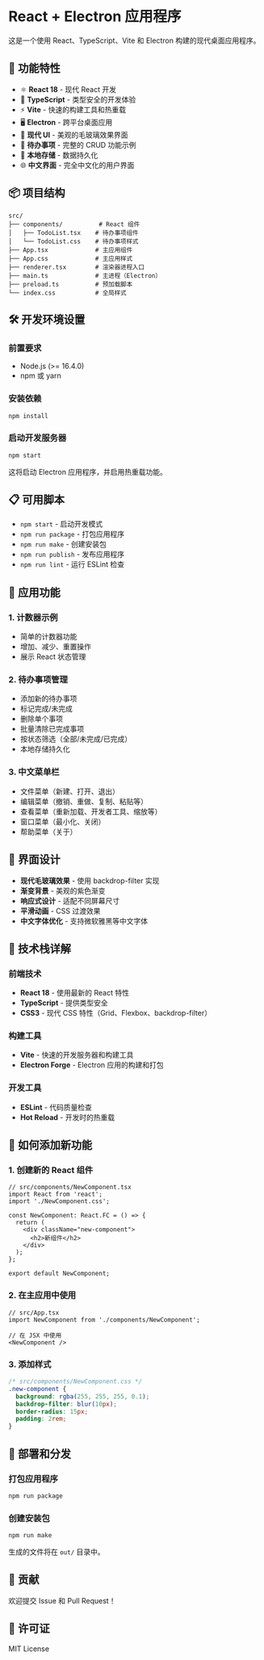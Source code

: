 # React + Electron 应用程序

这是一个使用 React、TypeScript、Vite 和 Electron 构建的现代桌面应用程序。

## 🚀 功能特性

- ⚛️ **React 18** - 现代 React 开发
- 📘 **TypeScript** - 类型安全的开发体验
- ⚡ **Vite** - 快速的构建工具和热重载
- 🖥️ **Electron** - 跨平台桌面应用
- 🎨 **现代 UI** - 美观的毛玻璃效果界面
- 📝 **待办事项** - 完整的 CRUD 功能示例
- 💾 **本地存储** - 数据持久化
- 🌐 **中文界面** - 完全中文化的用户界面

## 📦 项目结构

```
src/
├── components/          # React 组件
│   ├── TodoList.tsx    # 待办事项组件
│   └── TodoList.css    # 待办事项样式
├── App.tsx             # 主应用组件
├── App.css             # 主应用样式
├── renderer.tsx        # 渲染器进程入口
├── main.ts             # 主进程（Electron）
├── preload.ts          # 预加载脚本
└── index.css           # 全局样式
```

## 🛠️ 开发环境设置

### 前置要求

- Node.js (>= 16.4.0)
- npm 或 yarn

### 安装依赖

```bash
npm install
```

### 启动开发服务器

```bash
npm start
```

这将启动 Electron 应用程序，并启用热重载功能。

## 📋 可用脚本

- `npm start` - 启动开发模式
- `npm run package` - 打包应用程序
- `npm run make` - 创建安装包
- `npm run publish` - 发布应用程序
- `npm run lint` - 运行 ESLint 检查

## 🎯 应用功能

### 1. 计数器示例
- 简单的计数器功能
- 增加、减少、重置操作
- 展示 React 状态管理

### 2. 待办事项管理
- 添加新的待办事项
- 标记完成/未完成
- 删除单个事项
- 批量清除已完成事项
- 按状态筛选（全部/未完成/已完成）
- 本地存储持久化

### 3. 中文菜单栏
- 文件菜单（新建、打开、退出）
- 编辑菜单（撤销、重做、复制、粘贴等）
- 查看菜单（重新加载、开发者工具、缩放等）
- 窗口菜单（最小化、关闭）
- 帮助菜单（关于）

## 🎨 界面设计

- **现代毛玻璃效果** - 使用 backdrop-filter 实现
- **渐变背景** - 美观的紫色渐变
- **响应式设计** - 适配不同屏幕尺寸
- **平滑动画** - CSS 过渡效果
- **中文字体优化** - 支持微软雅黑等中文字体

## 🔧 技术栈详解

### 前端技术
- **React 18** - 使用最新的 React 特性
- **TypeScript** - 提供类型安全
- **CSS3** - 现代 CSS 特性（Grid、Flexbox、backdrop-filter）

### 构建工具
- **Vite** - 快速的开发服务器和构建工具
- **Electron Forge** - Electron 应用的构建和打包

### 开发工具
- **ESLint** - 代码质量检查
- **Hot Reload** - 开发时的热重载

## 📱 如何添加新功能

### 1. 创建新的 React 组件

```tsx
// src/components/NewComponent.tsx
import React from 'react';
import './NewComponent.css';

const NewComponent: React.FC = () => {
  return (
    <div className="new-component">
      <h2>新组件</h2>
    </div>
  );
};

export default NewComponent;
```

### 2. 在主应用中使用

```tsx
// src/App.tsx
import NewComponent from './components/NewComponent';

// 在 JSX 中使用
<NewComponent />
```

### 3. 添加样式

```css
/* src/components/NewComponent.css */
.new-component {
  background: rgba(255, 255, 255, 0.1);
  backdrop-filter: blur(10px);
  border-radius: 15px;
  padding: 2rem;
}
```

## 🚀 部署和分发

### 打包应用程序

```bash
npm run package
```

### 创建安装包

```bash
npm run make
```

生成的文件将在 `out/` 目录中。

## 🤝 贡献

欢迎提交 Issue 和 Pull Request！

## 📄 许可证

MIT License
